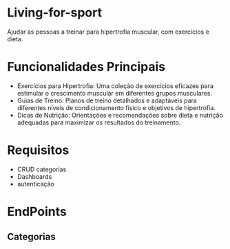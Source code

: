 # Living-for-sport

 Ajudar as pessoas a treinar para hipertrofia muscular, com exercicios e dieta.


# Funcionalidades Principais
* Exercícios para Hipertrofia: Uma coleção de exercícios eficazes para estimular o crescimento muscular em diferentes grupos musculares.
* Guias de Treino: Planos de treino detalhados e adaptáveis para diferentes níveis de condicionamento físico e objetivos de hipertrofia.
* Dicas de Nutrição: Orientações e recomendações sobre dieta e nutrição adequadas para maximizar os resultados do treinamento.
  
# Requisitos

* CRUD categorias
* Dashboards
* autenticação

# EndPoints
## Categorias



 
